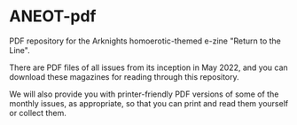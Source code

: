 # ANEOT-pdf

PDF repository for the Arknights homoerotic-themed e-zine "Return to the Line".

There are PDF files of all issues from its inception in May 2022, and you can download these magazines for reading through this repository.

We will also provide you with printer-friendly PDF versions of some of the monthly issues, as appropriate, so that you can print and read them yourself or collect them.